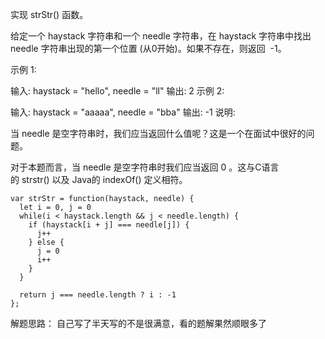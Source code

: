 实现 strStr() 函数。

给定一个 haystack 字符串和一个 needle 字符串，在 haystack 字符串中找出 needle 字符串出现的第一个位置 (从0开始)。如果不存在，则返回  -1。

示例 1:

输入: haystack = "hello", needle = "ll"
输出: 2
示例 2:

输入: haystack = "aaaaa", needle = "bba"
输出: -1
说明:

当 needle 是空字符串时，我们应当返回什么值呢？这是一个在面试中很好的问题。

对于本题而言，当 needle 是空字符串时我们应当返回 0 。这与C语言的 strstr() 以及 Java的 indexOf() 定义相符。

```
var strStr = function(haystack, needle) {
  let i = 0, j = 0
  while(i < haystack.length && j < needle.length) {
    if (haystack[i + j] === needle[j]) {
      j++
    } else {
      j = 0
      i++
    }
  }

  return j === needle.length ? i : -1
};
```

解题思路： 自己写了半天写的不是很满意，看的题解果然顺眼多了